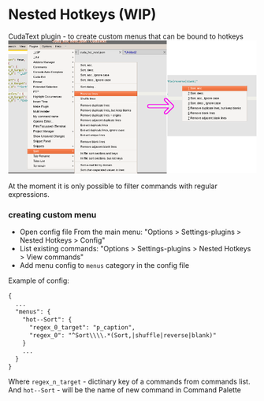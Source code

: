 # Nested Hotkeys (WIP)

CudaText plugin - to create custom menus that can be bound to hotkeys
![demo](readme/hot_nest.png)

At the moment it is only possible to filter commands with regular expressions.

### creating custom menu

* Open config file From the main menu: "Options > Settings-plugins > Nested Hotkeys > Config"
* List existing commands: "Options > Settings-plugins > Nested Hotkeys > View commands"
* Add menu config to `menus` category in the config file

Example of config:
```
{
  ...
  "menus": {
    "hot--Sort": {
      "regex_0_target": "p_caption",
      "regex_0": "^Sort\\\\.*(Sort,|shuffle|reverse|blank)"
    }
    ...
  }
}
```

Where `regex_n_target` - dictinary key of a commands from commands list.
And `hot--Sort` - will be the name of new command in Command Palette
